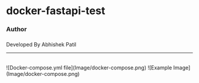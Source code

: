 # docker-fastapi-test
<h3>Author<h3></h3>
Developed By Abhishek Patil
<hr>
<br> 
![Docker-compose.yml file](Image/docker-compose.png)
![Example Image](Image/docker-compose.png)
